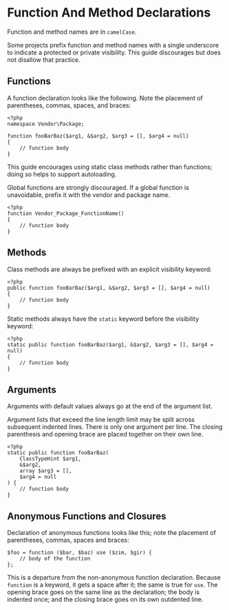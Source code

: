 Function And Method Declarations
================================

Function and method names are in `camelCase`.

Some projects prefix function and method names with a single underscore to
indicate a protected or private visibility. This guide discourages but does
not disallow that practice.


Functions
---------

A function declaration looks like the following. Note the placement of
parentheses, commas, spaces, and braces:

    <?php
    namespace Vendor\Package;
    
    function fooBarBaz($arg1, &$arg2, $arg3 = [], $arg4 = null)
    {
        // function body
    }

This guide encourages using static class methods rather than functions; doing
so helps to support autoloading.

Global functions are strongly discouraged. If a global function is
unavoidable, prefix it with the vendor and package name.

    <?php
    function Vendor_Package_FunctionName()
    {
        // function body
    }


Methods
-------

Class methods are always be prefixed with an explicit visibility keyword:

    <?php
    public function fooBarBaz($arg1, &$arg2, $arg3 = [], $arg4 = null)
    {
        // function body
    }
    
Static methods always have the `static` keyword before the visibility keyword:

    <?php
    static public function fooBarBaz($arg1, &$arg2, $arg3 = [], $arg4 = null)
    {
        // function body
    }


Arguments
---------

Arguments with default values always go at the end of the argument list.

Argument lists that exceed the line length limit may be split across
subsequent indented lines. There is only one argument per line. The closing
parenthesis and opening brace are placed together on their own line.

    <?php
    static public function fooBarBaz(
        ClassTypeHint $arg1,
        &$arg2,
        array $arg3 = [],
        $arg4 = null
    ) {
        // function body
    }

Anonymous Functions and Closures
--------------------------------

Declaration of anonymous functions looks like this; note the placement of
parentheses, commas, spaces and braces:

    $foo = function ($bar, $baz) use ($zim, $gir) {
        // body of the function
    };

This is a departure from the non-anonymous function declaration. Because
`function` is a keyword, it gets a space after it; the same is true for `use`.
The opening brace goes on the same line as the declaration; the body is
indented once; and the closing brace goes on its own outdented line.
